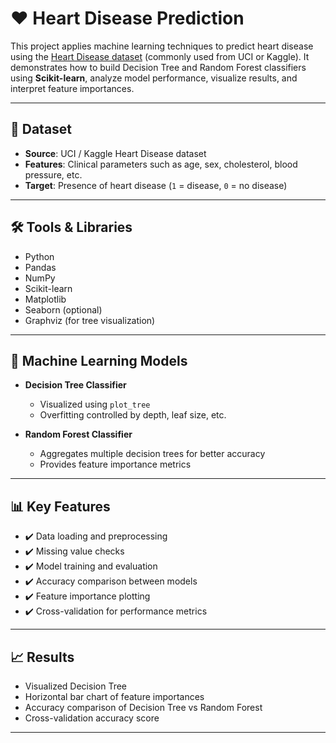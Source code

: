 # ❤️ Heart Disease Prediction

This project applies machine learning techniques to predict heart disease using the [Heart Disease dataset](https://www.kaggle.com/datasets) (commonly used from UCI or Kaggle). It demonstrates how to build Decision Tree and Random Forest classifiers using **Scikit-learn**, analyze model performance, visualize results, and interpret feature importances.

---

## 📁 Dataset

- **Source**: UCI / Kaggle Heart Disease dataset
- **Features**: Clinical parameters such as age, sex, cholesterol, blood pressure, etc.
- **Target**: Presence of heart disease (`1` = disease, `0` = no disease)

---

## 🛠️ Tools & Libraries

- Python
- Pandas
- NumPy
- Scikit-learn
- Matplotlib
- Seaborn (optional)
- Graphviz (for tree visualization)

---

## 🧠 Machine Learning Models

- **Decision Tree Classifier**
  - Visualized using `plot_tree`
  - Overfitting controlled by depth, leaf size, etc.
  
- **Random Forest Classifier**
  - Aggregates multiple decision trees for better accuracy
  - Provides feature importance metrics

---

## 📊 Key Features

- ✔️ Data loading and preprocessing
- ✔️ Missing value checks
- ✔️ Model training and evaluation
- ✔️ Accuracy comparison between models
- ✔️ Feature importance plotting
- ✔️ Cross-validation for performance metrics

---

## 📈 Results

- Visualized Decision Tree
- Horizontal bar chart of feature importances
- Accuracy comparison of Decision Tree vs Random Forest
- Cross-validation accuracy score

---


